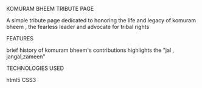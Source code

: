  KOMURAM BHEEM TRIBUTE PAGE

 A simple tribute page dedicated to honoring the life and legacy of komuram bheem , the fearless leader and advocate for tribal rights


 FEATURES

 brief history of komuram bheem's contributions
 highlights the "jal , jangal,zameen"

 TECHNOLOGIES USED 

 html5
 CSS3
 
